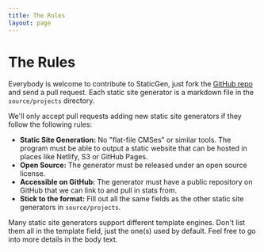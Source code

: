 ```yaml
---
title: The Rules
layout: page
---
```


# The Rules

Everybody is welcome to contribute to StaticGen, just fork the [GitHub repo](https://github.com/netlify/staticgen) and send a pull request.
Each static site generator is a markdown file in the `source/projects` directory.

We'll only accept pull requests adding new static site generators if they follow the following rules:

*   **Static Site Generation:** No "flat-file CMSes" or similar tools. The program must be able to output a static website that can be hosted in places like Netlify, S3 or GitHub Pages.
*   **Open Source:** The generator must be released under an open source license.
*   **Accessible on GitHub:** The generator must have a public repository on GitHub that we can link to and pull in stats from.
*   **Stick to the format:** Fill out all the same fields as the other static site generators in `source/projects`.

Many static site generators support different template engines. Don't list them all in the template field, just the one(s) used by default. Feel free to go into more details in the body text.

